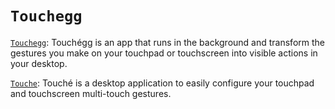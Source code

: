 # `Touchegg`

[`Touchegg`](https://github.com/JoseExposito/touchegg): Touchégg is an app that runs in the background and transform the gestures you make on your touchpad or touchscreen into visible actions in your desktop.

[`Touche`](https://github.com/JoseExposito/touche): Touché is a desktop application to easily configure your touchpad and touchscreen multi-touch gestures.

